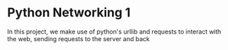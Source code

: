 # Python Networking 1


In this project, we make use of python's urllib and requests to interact
with the web, sending requests to the server and back
